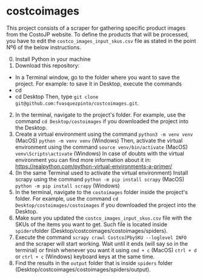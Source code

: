 # costcoimages

This project consists of a scraper for gathering specific product images from the CostoJP website.
To define the products that will be processed, you have to edit the `costco_images_input_skus.csv` file as stated in the point Nº6 of the below instructions.

0. Install Python in your machine
1. Download this repository:
- In a Terminal window, go to the folder where you want to save the project.
For example: to save it in Desktop, execute the commands
- cd
- cd Desktop
Then, type `git clone git@github.com:fvasquezpinto/costcoimages.git`.
2. In the terminal, navigate to the project's folder.
For example, use the command `cd Desktop/costoimages` if you downloaded the project into the Desktop.
3. Create a virtual environment using the command
`python3 -m venv venv` (MacOS)
`python -m venv venv` (Windows)
Then, activate the virtual environment using the command
`source venv/bin/activate` (MacOS)
`venv\Scripts\activate` (Windows)
In case of doubts with the virtual environment you can find more information about it in:
https://realpython.com/python-virtual-environments-a-primer/
4. (In the same Terminal used to activate the virtual environment) Install scrapy using the command
`python -m pip install scrapy` (MacOS)
`python -m pip install scrapy` (Windows)
5. In the terminal, navigate to the `costoimages` folder inside the project's folder. For example, use the command `cd Desktop/costoimages/costoimages` if you downloaded the project into the Desktop.
6. Make sure you updated the `costco_images_input_skus.csv` file with the SKUs of the items you want to get. Such file is located inside `spiders`folder (Desktop/costcoimages/costoimages/spiders).
7. Execute the command `scrapy crawl CostcoJPbySKU --loglevel INFO` and the scraper will start working. Wait until it ends (will say so in the terminal) or finish whenever you want it using `cmd + c` (MacOS) `ctrl + d` or `ctrl + c` (Windows) keyboard keys at the same time.
8. Find the results in the `output` folder that is inside `spiders` folder (Desktop/costcoimages/costoimages/spiders/output).
